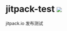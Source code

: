 jitpack-test [![](https://jitpack.io/v/King-1025/jitpack-test.svg)](https://jitpack.io/#King-1025/jitpack-test)
===
jitpack.io 发布测试

